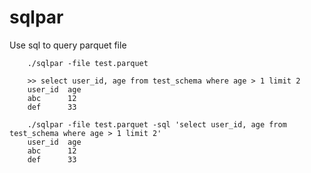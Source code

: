 # sqlpar

Use sql to query parquet file

        ./sqlpar -file test.parquet

        >> select user_id, age from test_schema where age > 1 limit 2
        user_id  age
        abc      12
        def      33

        ./sqlpar -file test.parquet -sql 'select user_id, age from test_schema where age > 1 limit 2'
        user_id  age
        abc      12
        def      33
